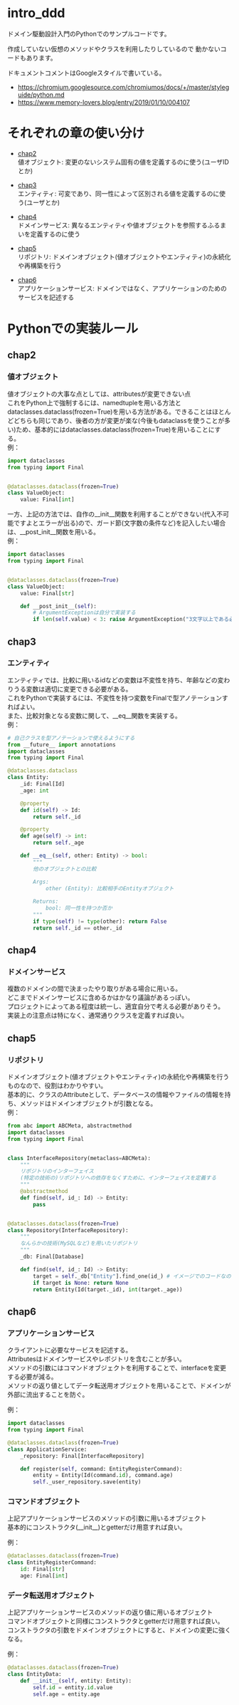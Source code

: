# intro_ddd
ドメイン駆動設計入門のPythonでのサンプルコードです。

作成していない仮想のメソッドやクラスを利用したりしているので
動かないコードもあります。

ドキュメントコメントはGoogleスタイルで書いている。
- https://chromium.googlesource.com/chromiumos/docs/+/master/styleguide/python.md
- https://www.memory-lovers.blog/entry/2019/01/10/004107

# それぞれの章の使い分け

- [chap2](#chap2)  
値オブジェクト: 変更のないシステム固有の値を定義するのに使う(ユーザIDとか)  

- [chap3](#chap3)  
エンティティ: 可変であり、同一性によって区別される値を定義するのに使う(ユーザとか)  

- [chap4](#chap4)  
ドメインサービス: 異なるエンティティや値オブジェクトを参照するふるまいを定義するのに使う

- [chap5](#chap5)  
リポジトリ: ドメインオブジェクト(値オブジェクトやエンティティ)の永続化や再構築を行う

- [chap6](#chap6)  
アプリケーションサービス: ドメインではなく、アプリケーションのためのサービスを記述する


# Pythonでの実装ルール
## chap2
### 値オブジェクト  
値オブジェクトの大事な点としては、attributesが変更できない点  
これをPython上で強制するには、namedtupleを用いる方法とdataclasses.dataclass(frozen=True)を用いる方法がある。できることはほとんどどちらも同じであり、後者の方が変更が楽な(今後もdataclassを使うことが多い)ため、基本的にはdataclasses.dataclass(frozen=True)を用いることにする。  
例：
```python
import dataclasses
from typing import Final


@dataclasses.dataclass(frozen=True)
class ValueObject:
    value: Final[int]
```

一方、上記の方法では、自作の\_\_init\_\_関数を利用することができない(代入不可能ですよとエラーが出る)ので、ガード節(文字数の条件など)を記入したい場合は、\_\_post_init\_\_関数を用いる。   
例：
```python
import dataclasses
from typing import Final


@dataclasses.dataclass(frozen=True)
class ValueObject:
    value: Final[str]

    def __post_init__(self):
        # ArgumentExceptionは自分で実装する
        if len(self.value) < 3: raise ArgumentException("3文字以上である必要があります。", str(self.value))
```

## chap3
### エンティティ  
エンティティでは、比較に用いるidなどの変数は不変性を持ち、年齢などの変わりうる変数は適切に変更できる必要がある。  
これをPythonで実装するには、不変性を持つ変数をFinalで型アノテーションすればよい。  
また、比較対象となる変数に関して、\_\_eq\_\_関数を実装する。  
例：
```python
# 自己クラスを型アノテーションで使えるようにする
from __future__ import annotations
import dataclasses
from typing import Final

@dataclasses.dataclass
class Entity:
    _id: Final[Id]
    _age: int

    @property
    def id(self) -> Id:
        return self._id

    @property
    def age(self) -> int:
        return self._age

    def __eq__(self, other: Entity) -> bool:
        """
        他のオブジェクトとの比較

        Args:
            other (Entity): 比較相手のEntityオブジェクト
        
        Returns:
            bool: 同一性を持つか否か
        """
        if type(self) != type(other): return False
        return self._id == other._id
```

## chap4
### ドメインサービス
複数のドメインの間で決まったやり取りがある場合に用いる。  
どこまでドメインサービスに含めるかはかなり議論があるっぽい。  
プロジェクトによってある程度は統一し、適宜自分で考える必要がありそう。  
実装上の注意点は特になく、通常通りクラスを定義すれば良い。

## chap5
### リポジトリ
ドメインオブジェクト(値オブジェクトやエンティティ)の永続化や再構築を行うものなので、役割はわかりやすい。   
基本的に、クラスのAttributeとして、データベースの情報やファイルの情報を持ち、メソッドはドメインオブジェクトが引数となる。  
例：
```python
from abc import ABCMeta, abstractmethod
import dataclasses
from typing import Final


class InterfaceRepository(metaclass=ABCMeta):
    """
    リポジトリのインターフェイス
    (特定の技術の)リポジトリへの依存をなくすために、インターフェイスを定義する
    """
    @abstractmethod
    def find(self, id_: Id) -> Entity:
        pass


@dataclasses.dataclass(frozen=True)
class Repository(InterfaceRepository):
    """
    なんらかの技術(MySQLなど)を用いたリポジトリ
    """
    _db: Final[Database]

    def find(self, id_: Id) -> Entity:
        target = self._db["Entity"].find_one(id_) # イメージでのコードなので、詳細はchap5フォルダを参考してください
        if target is None: return None
        return Entity(Id(target._id), int(target._age))
```

## chap6
### アプリケーションサービス
クライアントに必要なサービスを記述する。  
Attributesはドメインサービスやレポジトリを含むことが多い。  
メソッドの引数にはコマンドオブジェクトを利用することで、interfaceを変更する必要が減る。  
メソッドの返り値としてデータ転送用オブジェクトを用いることで、ドメインが外部に流出することを防ぐ。  

例：
```python
import dataclasses
from typing import Final

@dataclasses.dataclass(frozen=True)
class ApplicationService:
    _repository: Final[InterfaceRepository]

    def register(self, command: EntityRegisterCommand):
        entity = Entity(Id(command.id), command.age)
        self._user_repository.save(entity)
```

### コマンドオブジェクト
上記アプリケーションサービスのメソッドの引数に用いるオブジェクト  
基本的にコンストラクタ(\_\_init\_\_)とgetterだけ用意すれば良い。  

例：
```python
@dataclasses.dataclass(frozen=True)
class EntityRegisterCommand:
    id: Final[str]
    age: Final[int]
```

### データ転送用オブジェクト
上記アプリケーションサービスのメソッドの返り値に用いるオブジェクト  
コマンドオブジェクトと同様にコンストラクタとgetterだけ用意すれば良い。  
コンストラクタの引数をドメインオブジェクトにすると、ドメインの変更に強くなる。  

例：
```python
@dataclasses.dataclass(frozen=True)
class EntityData:
    def __init__(self, entity: Entity):
        self.id = entity.id.value
        self.age = entity.age
```